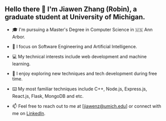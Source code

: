 ## Hello there 👋 I'm Jiawen Zhang (Robin), a graduate student at University of Michigan.

- 🎓 I'm pursuing a Master's Degree in Computer Science in 🇺🇸 Ann Arbor.

- 📔 I focus on Software Engineering and Artificial Intelligence.

- 💻 My technical interests include web development and machine learning.

- 🌟 I enjoy exploring new techniques and tech development during free time.

- ⌨️ My most familiar techniques include C++, Node.js, Express.js, React.js, Flask, MongoDB and etc.

- 📫 Feel free to reach out to me at [jiawenz@umich.edu] or connect with me on [LinkedIn](https://www.linkedin.com/in/jiawenz-robin/).
